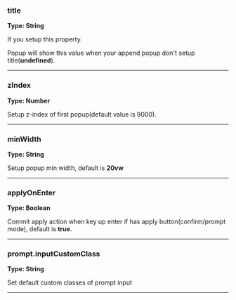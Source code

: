 ### title

**Type: String**

If you setup this property.
 
Popup will show this value when your append popup don't setup title(**undefined**).

<hr>

### zIndex

**Type: Number**

Setup z-index of first popup(default value is 9000).

<hr>

### minWidth

**Type: String** 

Setup popup min width, default is **20vw**

<hr>

### applyOnEnter

**Type: Boolean**

Commit apply action when key up enter if has apply button(confirm/prompt mode), default is **true**.

<hr>

### prompt.inputCustomClass

**Type: String**

Set default custom classes of prompt input

<hr>